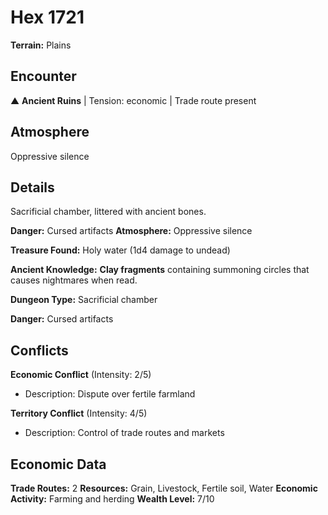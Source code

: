 # Hex 1721

**Terrain:** Plains

## Encounter
▲ **Ancient Ruins** | Tension: economic | Trade route present

## Atmosphere
Oppressive silence

## Details
Sacrificial chamber, littered with ancient bones.

**Danger:** Cursed artifacts
**Atmosphere:** Oppressive silence

**Treasure Found:** Holy water (1d4 damage to undead)

**Ancient Knowledge:** **Clay fragments** containing summoning circles that causes nightmares when read.

**Dungeon Type:** Sacrificial chamber

**Danger:** Cursed artifacts

## Conflicts
**Economic Conflict** (Intensity: 2/5)
- Description: Dispute over fertile farmland

**Territory Conflict** (Intensity: 4/5)
- Description: Control of trade routes and markets

## Economic Data
**Trade Routes:** 2
**Resources:** Grain, Livestock, Fertile soil, Water
**Economic Activity:** Farming and herding
**Wealth Level:** 7/10
